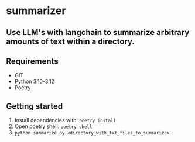 # summarizer
## Use LLM's with langchain to summarize arbitrary amounts of text within a directory.

## Requirements
* GIT
* Python 3.10-3.12
* Poetry

## Getting started
1. Install dependencies with: `poetry install`
2. Open poetry shell: `poetry shell`
3. `python summarize.py <directory_with_txt_files_to_summarize>`
